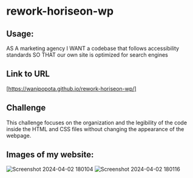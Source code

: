 # rework-horiseon-wp

## Usage:
AS A marketing agency
I WANT a codebase that follows accessibility standards
SO THAT our own site is optimized for search engines

## Link to URL
[https://wanipopota.github.io/rework-horiseon-wp/]

## Challenge
This challenge focuses on the organization and the legibility of the code inside the HTML and CSS files without changing the appearance of the webpage. 

## Images of my website:
![Screenshot 2024-04-02 180104](https://github.com/Wanipopota/rework-horiseon-wp/assets/163935215/12ce9f0c-6c59-4b0a-b494-f04cff63886d)
![Screenshot 2024-04-02 180116](https://github.com/Wanipopota/rework-horiseon-wp/assets/163935215/6befdfbe-b669-4978-8cd2-4839173afb5a)
